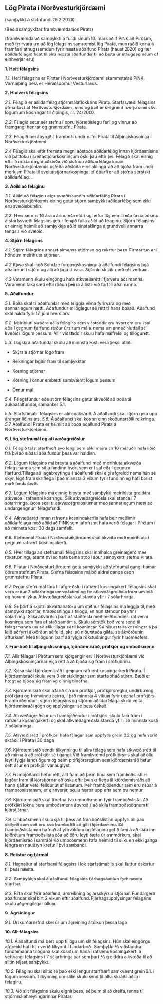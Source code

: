  ## Lög Pírata í Norðvesturkjördæmi 

(samþykkt á stofnfundi 29.2.2020)

(Beðið samþykktar framkvæmdaráðs Pírata)

(framkvæmdaráð samþykkti á fundi sínum 10. mars aðilf PíNK að Pírötum, með fyrirvara um að lög félagsins samræmist lög Pírata, mun ráðið koma á framfæri athugasemdum fyrir næsta aðalfund Pírata (haust 2020) og fær aðildarfélagið frest til síns næsta aðalfundar til að bæta úr athugasemdum ef einhverjar eru)

**1. Heiti félagsins**

*1.1.* Heiti félagsins er Píratar í Norðvesturkjördæmi skammstafað PíNK. Varnarþing þess er Héraðsdómur Vesturlands.
 
**2. Hlutverk félagsins**

*2.1.* Félagið er aðildarfélag stjórnmálaflokksins Pírata. Starfssvæði félagsins afmarkast af Norðvesturkjördæmi, eins og það er skilgreint hverju sinni skv. lögum um kosningar til Alþingis, nr. 24/2000.

*2.2.* Félagið setur sér stefnu í opnu lýðræðislegu ferli og vinnur að framgangi hennar og grunnstefnu Pírata. 

*2.3.* Félagið ber ábyrgð á framboði undir nafni Pírata til Alþingiskosninga í Norðvesturkjördæmi.

*2.4* Félagið skal eftir fremsta megni aðstoða aðildarfélög innan kjördæmisins við þátttöku í sveitastjórarkosningum óski þau eftir því. Félagið skal einnig eftir fremsta megni aðstoða við stofnun aðildarfélaga innan Norðvesturkjördæmis og/eða aðstoða einstaklinga við að bjóða fram undir merkjum Pírata til sveitarstjórnarkosninga, ef óþarfi er að stofna sérstakt aðildarfélag. . 

**3. Aðild að félaginu**

*3.1.* Aðild að félaginu eiga svæðisbundin aðildarfélög Pírata í Norðvesturkjördæmis eining getur stjórn samþykkt aðildarfélög sem ekki eru svæðisbundin.

*3.2.* Hver sem er 16 ára á árinu eða eldri og hefur lögheimili eða fasta búsetu á starfssvæði félagsins getur fengið fulla aðild að félaginu. Stjórn félagsins er einnig heimilt að samþykkja aðild einstaklinga á grundvelli annarra tengsla við svæðið.

**4. Stjórn félagsins**

*4.1.* Stjórn félagsins annast almenna stjórnun og rekstur þess. Firmaritun er í höndum meirihluta stjórnar.

*4.2* Kjósa skal með Schulze forgangskosningu á aðalfundi félagsins þrjá aðalmenn í stjórn og allt að þrjá til vara. Stjórnin skiptir með sér verkum. 

*4.3* Varamenn skulu eingöngu hafa atkvæðarétt í fjarveru aðalmanns. Varamenn taka sæti eftir röðun þeirra á lista við forföll aðalmanna.

**5. Aðalfundur**

*5.1.* Boða skal til aðalfundar með þriggja vikna fyrirvara og með sannanlegum hætti. Aðalfundur er löglegur sé rétt til hans boðað. Aðalfund skal halda fyrir 17. júní hvers árs.

*5.2.* Meirihluti skráðra aðila félagins sem viðstaddir eru hvort em eru i sal eða í gegnum fjarfund
ræður úrslitum mála, nema um annað hlutfall sé kveðið í lögum þessum. Allir viðstaddir skulu hafa málfrelsi og tillögurétt.

*5.3.* Dagskrá aðalfundar skulu að minnsta kosti vera þessi atriði: 

* Skýrsla stjórnar lögð fram

* Reikningar lagðir fram til samþykktar
* Kosning stjórnar
* Kosning í önnur embætti samkvæmt lögum þessum
* Önnur mál

*5.4.* Félagsfundur eða stjórn félagsins getur ákveðið að boða til aukaaðalfundar, samanber 5.1.

*5.5.* Starfstímabil félagsins er almanaksárið. Á aðalfundi skal stjórn gera upp árangur liðins árs.
*5.6.* Á aðalfundi skal kosinn einn skoðunaraðili reikninga. 
*5.7* Aðalfundi Pírata er heimilt að boða aðalfund Pírata á Norðvesturkjördæmi.
  
**6. Lög, stefnumál og atkvæðagreiðslur**

*6.1.* Félagið telst starfhæft svo lengi sem ekki meira en 18 mánuðir hafa liðið frá því að síðasti aðalfundur þess var haldinn.

*6.2.* Lögum félagsins má breyta á aðalfundi með meirihluta atkvæða félagsmanna sem sitja fundinn hvort sem er í sal eða í gegnum fjarfund.Tillaga að lagabreytingu á aðalfundi skal eigi afgreidd nema hún sé skýr, lögð fram skriflega í það minnsta 3 vikum fyrir fundinn og hafi borist með fundarboði. 

*6.3.* Lögum félagsins má einnig breyta með samþykki meirihluta greiddra atkvæða í rafrænni kosningu. Slík atkvæðagreiðsla skal standa í 7 sólarhringa. Boða skal til atkvæðagreiðslunnar með sannarlegum hætti að undangengnum félagsfundi. 

*6.4.* Atkvæðarétt innan rafræns kosningakerfis hafa þeir meðlimir aðildarfélaga með aðild að PíNK sem jafnframt hafa verið félagar í Pírötum í að minnsta kosti 30 daga samfellt. 

*6.5.* Stefnumál Pírata í Norðvesturkjördæmi skal ákveða með meirihluta í gegnum rafrænt kosningakerfi. 

*6.5.* Hver tillaga að stefnumáli félagsins skal innihalda greinargerð með rökstuðningi, ásamt því að hafa beina stoð í áður samþykktri stefnu Pírata. 

*6.6.* Píratar í Norðvesturkjördæmi geta samþykkt að stefnumál gangi framar öðrum stefnum Pírata. Stefna félagsins má þó aldrei ganga gegn grunnstefnu Pírata. 

*6.7.* Þegar stefnumál fara til afgreiðslu í rafrænt kosningakerfi félagsins skal vera settur 7 sólarhringa umræðutími og fer atkvæðagreiðsla fram um leið og honum lýkur. Atkvæðagreiðsla skal standa yfir í 7 sólarhringa.

*6.8.* Sé þörf á skjótri ákvarðanatöku um stefnur félagsins má leggja til, með samþykki stjórnar, hraðkosningu á tillögu, en hún stendur þá yfir í sólarhring. Slíka ákvörðun þarf að staðfesta með hefðbundinni rafrænni kosningu sem fara af stað samtímis. Skulu sérstök boð vera send til félagsmanna um að slík tillaga sé til kosningar. Sé niðurstaða kosningar á þá leið að fyrri ákvörðun sé felld, skal sú niðurstaða gilda, sé ákvörðunin afturkræf. Með tillögunni þarf að fylgja rökstuðningur fyrir hraðmeðferð. 
 
**7. Framboð til alþingiskosninga, kjördæmisráð, prófkjör og umboðsmenn**

*7.1.* Allir félagar í Pírötum sem kjörgengir eru í Norðvesturkjördæmi við Alþingiskosningarnar eiga rétt á að bjóða sig fram í prófkjörinu. 

*7.2.* Kjósa skal kjördæmisráð í gegnum rafrænt kosningarkerfi Pírata. Í kjördæmisráði skulu vera 3 einstaklingar sem starfa óháð stjórn. Bæði er hægt að bjóða sig fram og einnig tilnefna.

*7.3.* Kjördæmisráð skal alfarið sjá um prófkjör, prófkjörsreglur, undirbúning prófkjara og framvindu þeirra, í það minnsta 4 vikum fyrir upphaf prófkjörs. Frambjóðendum, stjórn félagsins og stjórnir aðildarfélaga skulu veita kjördæmisráði gögn og upplýsingar sé þess óskað. 

*7.4.* Atkvæðagreiðslur um frambjóðendur í prófkjöri, skulu fara fram í rafrænu kosningakerfi og skal atkvæðagreiðsla standa yfir í að minnsta kosti 7 sólarhringa. 

*7.5.* Atkvæðisrétt í prófkjöri hafa félagar sem uppfylla grein 3.2 og hafa verið skráðir í Pírata í 30 daga. 

*7.6.* Kjördæmisráð sendir tilkynningu til allra félaga sem hafa atkvæðisrétt til að minna á að prófkjör sé í gangi. Við framkvæmd prófkjörsins skal að öllu leyti fylgja landslögum og þeim prófkjörsreglum sem kjördæmisráð hefur sett áður en prófkjör var auglýst. 

*7.7.* Frambjóðandi hefur rétt, allt fram að þeim tíma sem framboðslisti er lagður fram til kjörstjórnar að óska eftir því skriflega til kjördæmisráðs að hann sjálfur verði felldur út af listanum. Þeir frambjóðendur sem eru neðar á framboðslistanum, ef einhverjir, skulu færðir upp eftir sem því nemur. 

*7.8.* Kjördæmisráð skal tilnefna tvo umboðsmenn fyrir framboðslista. Að prófkjöri loknu bera umboðsmenn ábyrgð á að skila framboðsgögnum til kjörstjórnar. 

*7.9.* Umboðsmenn skulu sjá til þess að framboðslistinn uppfylli öll þau skilyrði sem sett eru svo framboðið sé gilt í kjördæminu. Sé framboðslistanum hafnað af yfirvöldum og félaginu gefið færi á að skila inn leiðréttum framboðslista eða að öðru leyti bæta úr annmörkum, skal kjördæmisráð í samráði við umboðsmenn hafa heimild til slíks en ekki ganga lengra en nauðsyn krefur í því sambandi. 
 
**8. Rekstur og fjármál**

*8.1.* Hagnaður af starfsemi félagsins í lok starfstímabils skal fluttur óskertur til þess næsta.

*8.2.* Samþykkja skal á aðalfundi félagsins fjárhagsáætlun fyrir næsta starfsár.

*8.3.* Birta skal fyrir aðalfund, ársreikning og ársskýrslu stjórnar. Fundargerð aðalfundar skal birt 2 vikum eftir aðalfund. Fjárhagsupplýsingar félagsins skulu aðgengilegar öllum. 


**9. Ágreiningur**


*9.1.* Úrskurðarnefnd sker úr um ágreining á túlkun þessa laga.
  
**10. Slit félagsins**

*10.1.* Á aðalfundi má bera upp tillögu um slit félagsins. Hún skal eingöngu afgreidd hafi hún verið tilkynnt í fundarboði. Samþykki ⅔ viðstaddra fundarmanna tillöguna skal kosið um hana í rafrænu kosningakerfi á vettvangi félagsins í 7 sólarhringa þar sem þarf ⅔ greiddra atkvæða til að slitin teljast samþykkt. 

*10.2.* Félaginu skal slitið sé það ekki lengur starfhæft samkvæmt grein 6.1. í lögum þessum. Tilkynning um slitin skulu send til allra skráða aðila í félaginu. 

*10.3.* Við slit félagsins skulu eignir þess, sé þeim til að dreifa, renna til stjórnmálahreyfingarinnar Píratar.
